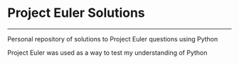 # Project Euler Solutions
---

Personal repository of solutions to Project Euler questions using Python

Project Euler was used as a way to test my understanding of Python
